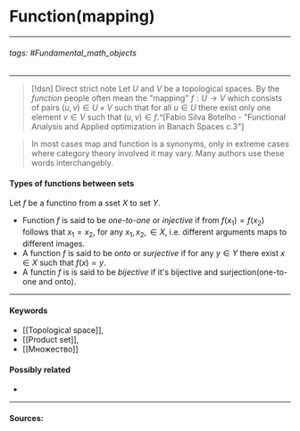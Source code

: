 # Function(mapping)
***
###### tags: #Fundamental_math_objects 
***
>[!dsn] Direct strict note
>Let $U$ and $V$ be a topological spaces. By the *function* people often mean the "mapping" $f:U\to V$ which consists of pairs $(u,v)\in U\times V$ such that for all $u\in U$ there exist only one element $v\in V$ such that $(u,v)\in f$.^[Fabio Silva Botelho - "Functional Analysis and Applied optimization in Banach Spaces с.3"]

>In most cases map and function is a synonyms, only in extreme cases where category theory involved it may vary. Many authors use these words interchangebly.

#### Types of functions between sets
Let $f$ be a functino from a sset $X$ to set $Y$.
- Function $f$ is said to be *one-to-one* or *injective* if from $f(x_{1})=f(x_{2})$ follows that $x_{1}=x_{2}$, for any $x_{1},x_{2},\in X$, i.e. different arguments maps to different images. 
- A function $f$ is said to be *onto* or *surjective* if for any $y\in Y$ there exist $x\in X$ such that $f(x)=y$.
- A functin $f$ is is said to be *bijective* if it's bijective and surjection(one-to-one and onto).

***
#### Keywords
- [[Topological space]],
- [[Product set]],
- [[Множество]]
#### Possibly related
- 
***
#### Sources:
